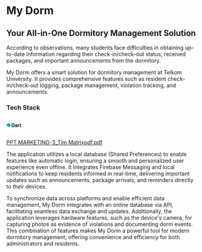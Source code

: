 # My Dorm
## Your All-in-One Dormitory Management Solution

According to observations, many students face difficulties in obtaining up-to-date information regarding their check-in/check-out status, received packages, and important announcements from the dormitory.

My Dorm offers a smart solution for dormitory management at Telkom University. It provides comprehensive features such as resident check-in/check-out logging, package management, violation tracking, and announcements.

### Tech Stack

<div>
  <img src="https://github.com/devicons/devicon/blob/master/icons/dart/dart-original-wordmark.svg" title="Visual Studio Code" alt="Visual Studio Code" height="40"/>&nbsp;
</div>

[PPT MARKETING-3_Tim Matrixpdf.pdf](https://github.com/user-attachments/files/18328950/PPT.MARKETING-3_Tim.Matrixpdf.pdf)


The application utilizes a local database (Shared Preferences) to enable features like automatic login, ensuring a smooth and personalized user experience even offline. It integrates Firebase Messaging and local notifications to keep residents informed in real-time, delivering important updates such as announcements, package arrivals, and reminders directly to their devices.

To synchronize data across platforms and enable efficient data management, My Dorm integrates with an online database via API, facilitating seamless data exchange and updates. Additionally, the application leverages hardware features, such as the device's camera, for capturing photos as evidence of violations and documenting dorm events. This combination of features makes My Dorm a powerful tool for modern dormitory management, offering convenience and efficiency for both administrators and residents.

